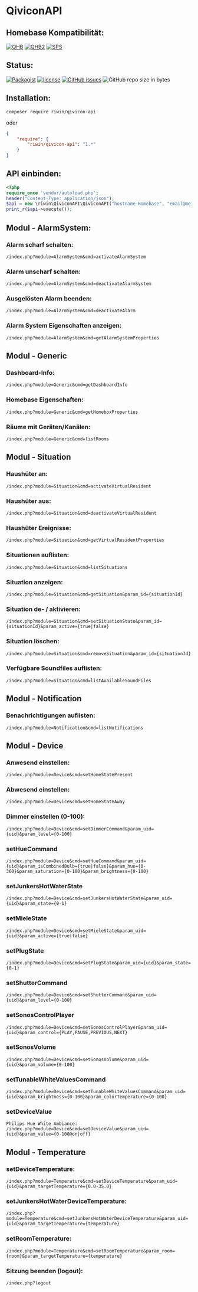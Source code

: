 # QiviconAPI
## Homebase Kompatibilität:
[![QHB](https://img.shields.io/badge/QIVICON_Home_Base-nicht_getestet-orange.svg?style=flat-square)](https://www.qivicon.com/de/produkte/produktinformationen/qivicon-home-base/) 
[![QHB2](https://img.shields.io/badge/QIVICON_Home_Base_2.0-kompatibel-brightgreen.svg?style=flat-square)](https://www.qivicon.com/de/produkte/produktinformationen/qivicon-home-base-2-0/) 
[![SPS](https://img.shields.io/badge/Speedport_Smart-kompatibel-brightgreen.svg?style=flat-square)](https://www.qivicon.com/de/produkte/produktinformationen/telekom-speedport-smart)

## Status:
[![Packagist](https://img.shields.io/packagist/v/riwin/qivicon-api.svg?style=flat-square)](https://packagist.org/packages/riwin/qivicon-api) [![license](https://img.shields.io/github/license/riwin/qivicon-api.svg?style=flat-square)](https://github.com/riwin/QiviconAPI/blob/master/LICENSE) [![GitHub issues](https://img.shields.io/github/issues/riwin/qivicon-api.svg?style=flat-square)](https://github.com/riwin/QiviconAPI/issues) ![GitHub repo size in bytes](https://img.shields.io/github/repo-size/riwin/qivicon-api.svg?style=flat-square)
## Installation:

```
composer require riwin/qivicon-api
```

oder

```json
{
    "require": {
        "riwin/qivicon-api": "1.*"
    }
}
```


## API einbinden:

```php
<?php
require_once 'vendor/autoload.php';
header("Content-Type: application/json");
$api = new \riwin\QiviconAPI\QiviconAPI("hostname-Homebase", "email@mein.qivicon", "Passwort");
print_r($api->execute());
```



## Modul - AlarmSystem:

### Alarm scharf schalten:
```
/index.php?module=AlarmSystem&cmd=activateAlarmSystem
```

### Alarm unscharf schalten:
```
/index.php?module=AlarmSystem&cmd=deactivateAlarmSystem
```

### Ausgelösten Alarm beenden:
```
/index.php?module=AlarmSystem&cmd=deactivateAlarm
```

### Alarm System Eigenschaften anzeigen:
```
/index.php?module=AlarmSystem&cmd=getAlarmSystemProperties
```


## Modul - Generic

### Dashboard-Info:
```
/index.php?module=Generic&cmd=getDashboardInfo
```

### Homebase Eigenschaften:
```
/index.php?module=Generic&cmd=getHomeboxProperties
```

### Räume mit Geräten/Kanälen:
```
/index.php?module=Generic&cmd=listRooms
```


## Modul - Situation

### Haushüter an:
```
/index.php?module=Situation&cmd=activateVirtualResident
```

### Haushüter aus:
```
/index.php?module=Situation&cmd=deactivateVirtualResident
```

### Haushüter Ereignisse:
```
/index.php?module=Situation&cmd=getVirtualResidentProperties
```

### Situationen auflisten:
```
/index.php?module=Situation&cmd=listSituations
```

### Situation anzeigen:
```
/index.php?module=Situation&cmd=getSituation&param_id={situationId}
```

### Situation de- / aktivieren:
```
/index.php?module=Situation&cmd=setSituationState&param_id={situationId}&param_active={true|false}
```

### Situation löschen:
```
/index.php?module=Situation&cmd=removeSituation&param_id={situationId}
```

### Verfügbare Soundfiles auflisten:
```
/index.php?module=Situation&cmd=listAvailableSoundFiles
```


## Modul - Notification

### Benachrichtigungen auflisten:
```
/index.php?module=Notification&cmd=listNotifications
```



## Modul - Device

### Anwesend einstellen:
```
/index.php?module=Device&cmd=setHomeStatePresent
```

### Abwesend einstellen:
```
/index.php?module=Device&cmd=setHomeStateAway
```

### Dimmer einstellen (0-100):
```
/index.php?module=Device&cmd=setDimmerCommand&param_uid={uid}&param_level={0-100}
```

### setHueCommand
```
/index.php?module=Device&cmd=setHueCommand&param_uid={uid}&param_isCombinedBulb={true|false}&param_hue={0-360}&param_saturation={0-100}&param_brightness={0-100}
```

### setJunkersHotWaterState
```
/index.php?module=Device&cmd=setJunkersHotWaterState&param_uid={uid}&param_state={0-1}
```

### setMieleState
```
/index.php?module=Device&cmd=setMieleState&param_uid={uid}&param_active={true|false}
```

### setPlugState
```
/index.php?module=Device&cmd=setPlugState&param_uid={uid}&param_state={0-1}
```

### setShutterCommand
```
/index.php?module=Device&cmd=setShutterCommand&param_uid={uid}&param_level={0-100}
```

### setSonosControlPlayer
```
/index.php?module=Device&cmd=setSonosControlPlayer&param_uid={uid}&param_control={PLAY,PAUSE,PREVIOUS,NEXT}
```

### setSonosVolume
```
/index.php?module=Device&cmd=setSonosVolume&param_uid={uid}&param_volume={0-100}
```

### setTunableWhiteValuesCommand
```
/index.php?module=Device&cmd=setTunableWhiteValuesCommand&param_uid={uid}&param_brightness={0-100}&param_colorTemperature={0-100}
```

### setDeviceValue
```
Philips Hue White Ambiance:
/index.php?module=Device&cmd=setDeviceValue&param_uid={uid}&param_value={0-100@on|off}
```



## Modul - Temperature

### setDeviceTemperature:
```
/index.php?module=Temperature&cmd=setDeviceTemperature&param_uid={uid}&param_targetTemperature={0.0-35.0}
```

### setJunkersHotWaterDeviceTemperature:
```
/index.php?module=Temperature&cmd=setJunkersHotWaterDeviceTemperature&param_uid={uid}&param_targetTemperature={temperature}
```

### setRoomTemperature:
```
/index.php?module=Temperature&cmd=setRoomTemperature&param_room={room}&param_targetTemperature={temperature}
```





### Sitzung beenden (logout):
```
/index.php?logout
```

